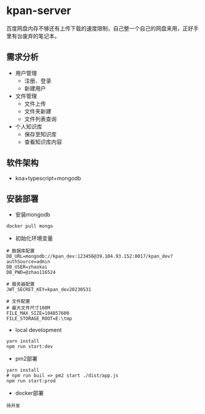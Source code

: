# kpan-server
百度网盘内存不够还有上传下载的速度限制，自己整一个自己的网盘来用，正好手里有台废弃的笔记本。

## 需求分析
- 用户管理
    - 注册、登录
    - 新建用户
- 文件管理
    - 文件上传
    - 文件夹新建
    - 文件列表查询
- 个人知识库
    - 保存至知识库
    - 查看知识库内容
## 软件架构
- koa+typescript+mongodb

## 安装部署
- 安装mongodb
```
docker pull mongo
```
- 初始化环境变量
```
# 数据库配置
DB_URL=mongodb://kpan_dev:123456@39.104.93.152:8017/kpan_dev?authSource=admin
DB_USER=zhaokai
DB_PWD=@zhao116524

# 服务器配置
JWT_SECRET_KEY=kpan_dev20230531

# 文件配置
# 最大文件尺寸100M
FILE_MAX_SIZE=104857600
FILE_STORAGE_ROOT=E:\tmp
```

- local development
```
yarn install
npm run start:dev
```

- pm2部署
```
yarn install
# npm run buil => pm2 start ./dist/app.js
npm run start:prod
```
- docker部署

```
待开发
```